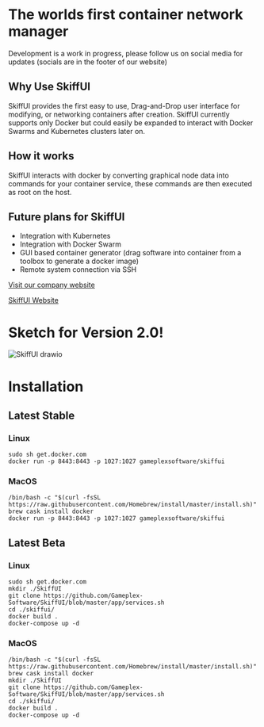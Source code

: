 # The worlds first container network manager
Development is a work in progress, please follow us on social media for updates (socials are in the footer of our website)
  
  
  
## Why Use SkiffUI
SkiffUI provides the first easy to use, Drag-and-Drop user interface for modifying, or networking containers after creation. SkiffUI currently supports only Docker but could easily be expanded to interact with Docker Swarms and Kubernetes clusters later on.

## How it works
SkiffUI interacts with docker by converting graphical node data into commands for your container service, these commands are then executed as root on the host.

## Future plans for SkiffUI
- Integration with Kubernetes
- Integration with Docker Swarm
- GUI based container generator (drag software into container from a toolbox to generate a docker image)
- Remote system connection via SSH

[Visit our company website](https://gameplexsoftware.com)

[SkiffUI Website](https://skiffdev.gameplexsoftware.com)

# Sketch for Version 2.0!
![SkiffUI drawio](https://user-images.githubusercontent.com/34868944/152663999-d0b31fe7-ea31-44b4-ab12-3b73e9e6d9b9.png)

# Installation

## Latest Stable

### Linux
```
sudo sh get.docker.com
docker run -p 8443:8443 -p 1027:1027 gameplexsoftware/skiffui
```

### MacOS
```
/bin/bash -c "$(curl -fsSL https://raw.githubusercontent.com/Homebrew/install/master/install.sh)"
brew cask install docker
docker run -p 8443:8443 -p 1027:1027 gameplexsoftware/skiffui
```

## Latest Beta

### Linux
```
sudo sh get.docker.com
mkdir ./SkiffUI
git clone https://github.com/Gameplex-Software/SkiffUI/blob/master/app/services.sh
cd ./skiffui/
docker build .
docker-compose up -d
```

### MacOS
```
/bin/bash -c "$(curl -fsSL https://raw.githubusercontent.com/Homebrew/install/master/install.sh)"
brew cask install docker
mkdir ./SkiffUI
git clone https://github.com/Gameplex-Software/SkiffUI/blob/master/app/services.sh
cd ./skiffui/
docker build .
docker-compose up -d
```